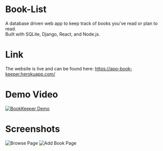 # Book-List
A database driven web app to keep track of books you've read or plan to read.\
Built with SQLite, Django, React, and Node.js.

# Link
The website is live and can be found here: https://app-book-keeper.herokuapp.com/

# Demo Video
[![BookKeeper Demo](https://yt-embed.herokuapp.com/embed?v=-t93WfwfCIM)](https://youtu.be/-t93WfwfCIM "BookKeeper Demo")

# Screenshots
![Browse Page](https://i.imgur.com/xVUJadu.png)
![Add Book Page](https://i.imgur.com/ttQAQsN.png)
